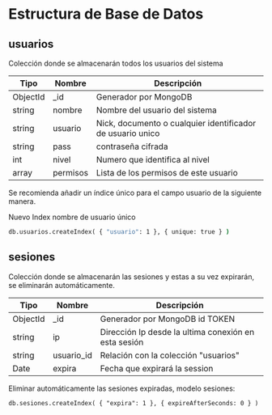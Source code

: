 # Estructura de Base de Datos

## usuarios
Colección donde se almacenarán todos los usuarios del sistema

|Tipo       |Nombre |Descripción|
|--------|----------|-----------------------|
|ObjectId   | _id   |Generador por MongoDB|
|string     |nombre |Nombre del usuario del sistema|
|string     |usuario|Nick, documento o cualquier identificador de usuario unico|
|string     | pass  |contraseña cifrada|
|int        | nivel |Numero que identifica al nivel|
|array      | permisos|Lista de los permisos de este usuario|

Se recomienda añadir un índice único para el campo usuario de la siguiente
manera.

Nuevo Index nombre de usuario único
```cmd
db.usuarios.createIndex( { "usuario": 1 }, { unique: true } )
```

## sesiones
Colección donde se almacenarán las sesiones y estas a su vez expirarán,
se eliminarán automáticamente.

|Tipo       |Nombre |Descripción|
|--------   |----------|-----------------------|
|ObjectId   | _id   |Generador por MongoDB id TOKEN|
|string     | ip    |Dirección Ip desde la ultima conexión en esta sesión|
|string     | usuario_id|Relación con la colección "usuarios"|
|Date       | expira|Fecha que expirará la session|

Eliminar automáticamente las sesiones expiradas, modelo sesiones:
```
db.sesiones.createIndex( { "expira": 1 }, { expireAfterSeconds: 0 } )
```